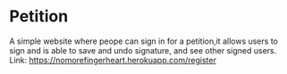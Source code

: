 # Petition
A simple website where peope can sign in for a petition,it allows users to sign and is able to save and undo signature, and see other signed users.
Link: https://nomorefingerheart.herokuapp.com/register
